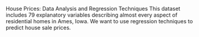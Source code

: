House Prices: Data Analysis and Regression Techniques This dataset includes 79 explanatory variables describing almost every aspect of residential homes in Ames, Iowa. We want to use regression techniques to predict house sale prices.
